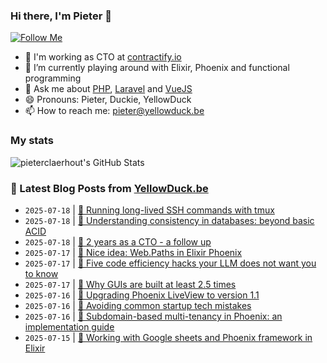 ### Hi there, I'm Pieter 👋  
[![Follow Me](https://img.shields.io/github/followers/pieterclaerhout?label=Follow&style=social)](https://github.com/pieterclaerhout)

- 🏢 I'm working as CTO at [contractify.io](https://contractify.io)
- 🌱 I’m currently playing around with Elixir, Phoenix and functional programming
- 💬 Ask me about [PHP](https://php.net), [Laravel](http://laravel.com) and [VueJS](https://vuejs.org)
- 😄 Pronouns: Pieter, Duckie, YellowDuck
- 📫 How to reach me: pieter@yellowduck.be

### My stats

![pieterclaerhout's GitHub Stats](https://github-readme-stats.vercel.app/api?username=pieterclaerhout&show_icons=true&count_private=true&line_height=40)

### 📩 Latest Blog Posts from [YellowDuck.be](https://www.yellowduck.be/)
<!-- BLOG-POST-LIST:START -->
- `2025-07-18` | [🐥 Running long-lived SSH commands with tmux](https://www.yellowduck.be/posts/running-long-lived-ssh-commands-with-tmux)  
- `2025-07-18` | [🔗 Understanding consistency in databases: beyond basic ACID](https://www.yellowduck.be/posts/understanding-consistency-in-databases-beyond-basic-acid)  
- `2025-07-18` | [🔗 2 years as a CTO - a follow up](https://www.yellowduck.be/posts/2-years-as-a-cto-a-follow-up)  
- `2025-07-17` | [🐥 Nice idea: Web.Paths in Elixir Phoenix](https://www.yellowduck.be/posts/nice-idea-web-paths-in-elixir-phoenix)  
- `2025-07-17` | [🔗 Five code efficiency hacks your LLM does not want you to know](https://www.yellowduck.be/posts/five-code-efficiency-hacks-your-llm-does-not-want-you-to-know-bitcrowd-blog)  
- `2025-07-17` | [🔗 Why GUIs are built at least 2.5 times](https://www.yellowduck.be/posts/why-guis-are-built-at-least-2-5-times)  
- `2025-07-16` | [🐥 Upgrading Phoenix LiveView to version 1.1](https://www.yellowduck.be/posts/upgrading-phoenix-liveview-to-version-1-1)  
- `2025-07-16` | [🔗 Avoiding common startup tech mistakes](https://www.yellowduck.be/posts/avoiding-common-startup-tech-mistakes)  
- `2025-07-16` | [🔗 Subdomain-based multi-tenancy in Phoenix: an implementation guide](https://www.yellowduck.be/posts/subdomain-based-multi-tenancy-in-phoenix-an-implementation-guide)  
- `2025-07-15` | [🔗 Working with Google sheets and Phoenix framework in Elixir](https://www.yellowduck.be/posts/working-with-google-sheets-and-phoenix-framework-in-elixir)  

<!-- BLOG-POST-LIST:END -->
